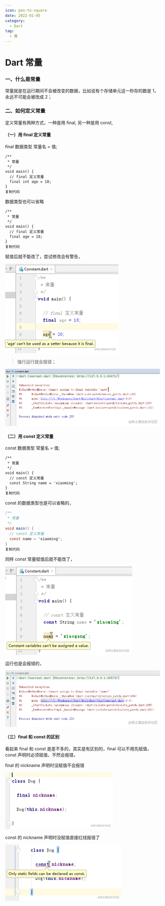 ```yaml
---
icon: pen-to-square
date: 2022-01-05
category:
  - Dart
tag:
  - 黄
---
```


# Dart 常量


### 一、什么是常量

常量就是在运行期间不会被改变的数据，比如说有个存储单元这一秒存的数是 1，永远不可能会被改成 2；

### 二、如何定义常量

定义常量有两种方式，一种是用 final, 另一种是用 const,

#### （一）用 final 定义常量

final 数据类型 常量名 = 值;

```arduino
/**
 * 常量
 */
void main() {
  // final 定义常量
  final int age = 18;
}
复制代码
```

数据类型也可以省略

```arduino
/**
 * 常量
 */
void main() {
  // final 定义常量
  final age = 18;
}
复制代码
```

赋值后就不能改了，尝试修改会有警告，



![截图](./FILES/dart_final_const.md/beafe5a4.png)



> 强行运行就会报错；



![截图](./FILES/dart_final_const.md/4f58b9b1.png)



#### （二）用 const 定义常量

const 数据类型 常量名 = 值;

```arduino
/**
 * 常量
 */
void main() {
  // const 定义常量
  const String name = 'xiaoming';
}
复制代码
```

const 的数据类型也是可以省略的，

```csharp
/**
 * 常量
 */
void main() {
  // const 定义常量
  const name = 'xiaoming';
}
复制代码
```

同样 const 常量赋值后就不能改了，



![截图](./FILES/dart_final_const.md/9c1045b0.png)



运行也是会报错的，



![截图](./FILES/dart_final_const.md/6b70af0c.png)



#### （三）final 和 const 的区别

看起来 final 和 const 是差不多的，其实是有区别的，final 可以不用先赋值，const 声明时必须赋值，不然会报错，

final 的 nickname 声明时没赋值不会报错



![截图](./FILES/dart_final_const.md/830f137f.png)



const 的 nickname 声明时没赋值直接红线报错了



![截图](./FILES/dart_final_const.md/a89d625f.png)